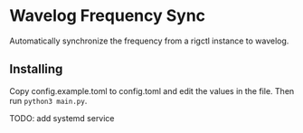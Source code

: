 # Wavelog Frequency Sync

Automatically synchronize the frequency from a rigctl instance to wavelog.

## Installing

Copy config.example.toml to config.toml and edit the values in the file.
Then run `python3 main.py`.

TODO: add systemd service
